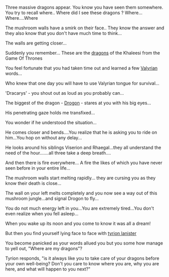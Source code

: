 Three massive dragons appear.
You know you have seen them somewhere. You try to recall where..
Where did I see these dragons ?
Where... Where....Where

The mushroom walls have a smirk on their face..
They know the answer and they also know that you don't have much time to think...

The walls are getting closer...

Suddenly you remember... These are the [dragons](http://gameofthrones.wikia.com/wiki/Dragons) of the 
Khaleesi from the Game Of Thrones

You feel fortunate that you had taken time out and learned a few 
[Valyrian](http://gameofthrones.wikia.com/wiki/High_Valyrian) words...

Who knew that one day you will have to use Valyrian tongue for survival...

'Dracarys' - you shout out as loud as you probably can...

The biggest of the dragon - [Drogon](http://gameofthrones.wikia.com/wiki/Drogon) - stares at you with his 
big eyes...

His penetrating gaze holds me transfixed...

You wonder if he understood the situation...

He comes closer and bends....You realize that he is asking you to ride on him...You hop on without any 
delay...

He looks around his siblings Viserion and Rhaegal...they all understand the need of the hour.......all 
three take a deep breath....

And then there is fire everywhere... A fire the likes of which you have never seen before in your entire 
life... 

The mushroom walls start melting rapidly... they are cursing you as they know their death is close...

The wall on your left melts completely and you now see a way out of this mushroom jungle...and signal 
Drogon to fly...

You do not much energy left in you...You are extremely tired...You don't even realize when you 
fell asleep...

When you wake up its noon and you come to know it was all a dream!

But then you find yourself lying face to face with
[tyrion lanister](http://gameofthrones.wikia.com/wiki/Tyrion_Lannister)

You become panicked as your words allued you but you some how manage to yell out, "Where are my dragons"?

Tyrion responds, "is it always like you to take care of your dragons before your own well-being? Don't you care to know where you are, why you are here, and what will happen to you next?"






